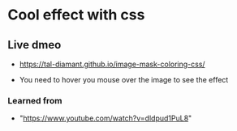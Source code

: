 # Cool effect with css

## Live dmeo
- https://tal-diamant.github.io/image-mask-coloring-css/

 * You need to hover you mouse over the image to see the effect

### Learned from
- "https://www.youtube.com/watch?v=dldpud1PuL8"
